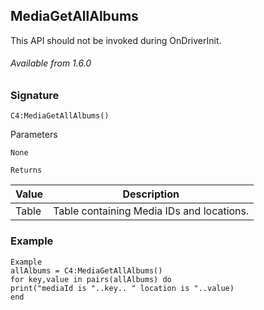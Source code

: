 ## MediaGetAllAlbums

This API should not be invoked during OnDriverInit.

###### Available from 1.6.0


### Signature

`C4:MediaGetAllAlbums() `


Parameters

`None`


`Returns`

| Value | Description |
| --- | --- |
| Table | Table containing Media IDs and locations. |


### Example

```
Example
allAlbums = C4:MediaGetAllAlbums()
for key,value in pairs(allAlbums) do
print("mediaId is "..key.. " location is "..value)
end
```